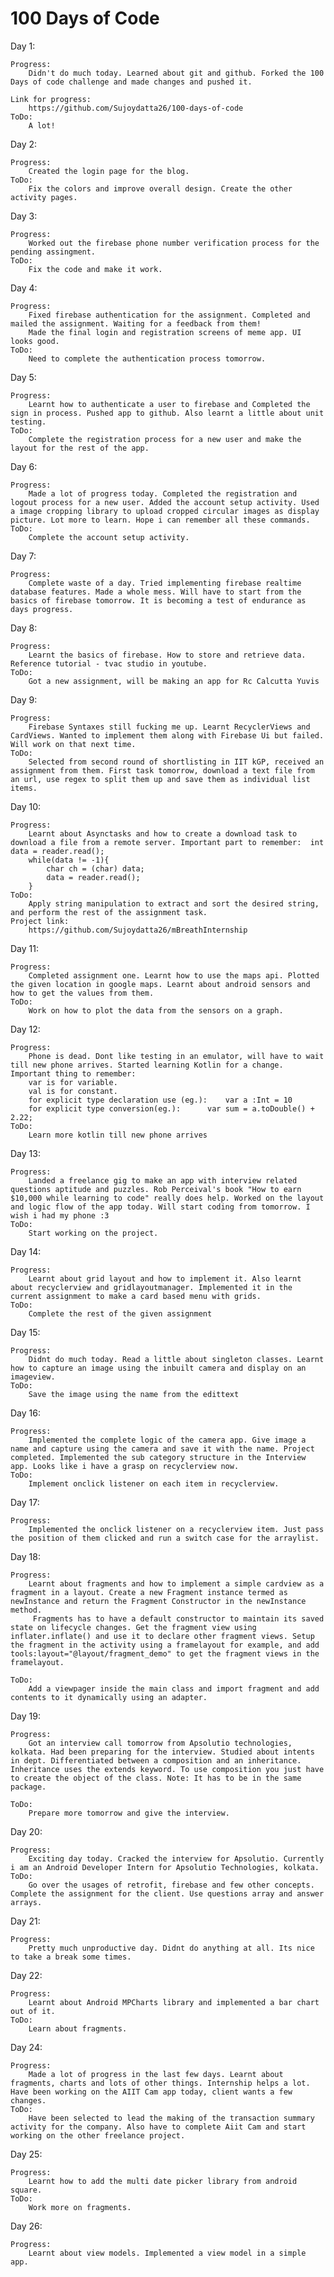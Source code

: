 # 100 Days of Code

Day 1:
	
	Progress:
		Didn't do much today. Learned about git and github. Forked the 100 Days of code challenge and made changes and pushed it.
	
	Link for progress:
		https://github.com/Sujoydatta26/100-days-of-code
	ToDo:
		A lot!
Day 2:

	Progress:
		Created the login page for the blog.
	ToDo:
		Fix the colors and improve overall design. Create the other activity pages.

Day 3:
	
	Progress:
		Worked out the firebase phone number verification process for the pending assingment.
	ToDo:
		Fix the code and make it work.
Day 4:
	
	Progress:
		Fixed firebase authentication for the assignment. Completed and mailed the assignment. Waiting for a feedback from them!
		Made the final login and registration screens of meme app. UI looks good.
	ToDo:
		Need to complete the authentication process tomorrow.

Day 5:

	Progress:
		Learnt how to authenticate a user to firebase and Completed the sign in process. Pushed app to github. Also learnt a little about unit testing.
	ToDo:
		Complete the registration process for a new user and make the layout for the rest of the app. 

Day 6:

	Progress:
		Made a lot of progress today. Completed the registration and logout process for a new user. Added the account setup activity. Used a image cropping library to upload cropped circular images as display picture. Lot more to learn. Hope i can remember all these commands.
	ToDo:
		Complete the account setup activity.

Day 7:
	
	Progress:
		Complete waste of a day. Tried implementing firebase realtime database features. Made a whole mess. Will have to start from the basics of firebase tomorrow. It is becoming a test of endurance as days progress.

Day 8:

	Progress:
		Learnt the basics of firebase. How to store and retrieve data. Reference tutorial - tvac studio in youtube.
	ToDo:
		Got a new assignment, will be making an app for Rc Calcutta Yuvis

Day 9:

	Progress:
		Firebase Syntaxes still fucking me up. Learnt RecyclerViews and CardViews. Wanted to implement them along with Firebase Ui but failed. Will work on that next time.
	ToDo:
		Selected from second round of shortlisting in IIT kGP, received an assignment from them. First task tomorrow, download a text file from an url, use regex to split them up and save them as individual list items.

Day 10:

	Progress:
		Learnt about Asynctasks and how to create a download task to download a file from a remote server. Important part to remember:	int data = reader.read();
		while(data != -1){
			char ch = (char) data;
			data = reader.read();
		}
	ToDo:
		Apply string manipulation to extract and sort the desired string, and perform the rest of the assignment task.
	Project link:
		https://github.com/Sujoydatta26/mBreathInternship
Day 11:

	Progress:
		Completed assignment one. Learnt how to use the maps api. Plotted the given location in google maps. Learnt about android sensors and how to get the values from them.
	ToDo:
		Work on how to plot the data from the sensors on a graph.

Day 12:

	Progress:
		Phone is dead. Dont like testing in an emulator, will have to wait till new phone arrives. Started learning Kotlin for a change. Important thing to remember:
		var is for variable.
		val is for constant.
		for explicit type declaration use (eg.):	var a :Int = 10
		for explicit type conversion(eg.):		var sum = a.toDouble() + 2.22;
	ToDo:
		Learn more kotlin till new phone arrives

Day 13:

	Progress:
		Landed a freelance gig to make an app with interview related questions aptitude and puzzles. Rob Perceival's book "How to earn $10,000 while learning to code" really does help. Worked on the layout and logic flow of the app today. Will start coding from tomorrow. I wish i had my phone :3
	ToDo:
		Start working on the project.

Day 14:

	Progress:
		Learnt about grid layout and how to implement it. Also learnt about recyclerview and gridlayoutmanager. Implemented it in the current assignment to make a card based menu with grids.
	ToDo:
		Complete the rest of the given assignment

Day 15:

	Progress:
		Didnt do much today. Read a little about singleton classes. Learnt how to capture an image using the inbuilt camera and display on an imageview.
	ToDo:
		Save the image using the name from the edittext

Day 16:

	Progress:
		Implemented the complete logic of the camera app. Give image a name and capture using the camera and save it with the name. Project completed. Implemented the sub category structure in the Interview app. Looks like i have a grasp on recyclerview now.
	ToDo:
		Implement onclick listener on each item in recyclerview.
Day 17:

	Progress:
		Implemented the onclick listener on a recyclerview item. Just pass the position of them clicked and run a switch case for the arraylist.

Day 18:

	Progress:
		Learnt about fragments and how to implement a simple cardview as a fragment in a layout. Create a new Fragment instance termed as newInstance and return the Fragment Constructor in the newInstance method.
		 Fragments has to have a default constructor to maintain its saved state on lifecycle changes. Get the fragment view using inflater.inflate() and use it to declare other fragment views. Setup the fragment in the activity using a framelayout for example, and add tools:layout="@layout/fragment_demo" to get the fragment views in the framelayout. 

	ToDo:
		Add a viewpager inside the main class and import fragment and add contents to it dynamically using an adapter.

Day 19:

	Progress:
		Got an interview call tomorrow from Apsolutio technologies, kolkata. Had been preparing for the interview. Studied about intents in dept. Differentiated between a composition and an inheritance. Inheritance uses the extends keyword. To use composition you just have to create the object of the class. Note: It has to be in the same package.

	ToDo:
		Prepare more tomorrow and give the interview.

Day 20:

	Progress:
		Exciting day today. Cracked the interview for Apsolutio. Currently i am an Android Developer Intern for Apsolutio Technologies, kolkata.
	ToDo:
		Go over the usages of retrofit, firebase and few other concepts. Complete the assignment for the client. Use questions array and answer arrays.

Day 21:

	Progress:
		Pretty much unproductive day. Didnt do anything at all. Its nice to take a break some times.

Day 22:

	Progress:
		Learnt about Android MPCharts library and implemented a bar chart out of it.
	ToDo:
		Learn about fragments.

Day 24:

	Progress:
		Made a lot of progress in the last few days. Learnt about fragments, charts and lots of other things. Internship helps a lot. Have been working on the AIIT Cam app today, client wants a few changes.
	ToDo:
		Have been selected to lead the making of the transaction summary activity for the company. Also have to complete Aiit Cam and start working on the other freelance project.

Day 25:

	Progress:
		Learnt how to add the multi date picker library from android square.
	ToDo:
		Work more on fragments.

Day 26:

	Progress:
		Learnt about view models. Implemented a view model in a simple app.